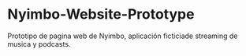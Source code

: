 # Nyimbo-Website-Prototype
Prototipo de pagina web de Nyimbo, aplicación ficticiade streaming de musica y podcasts.
